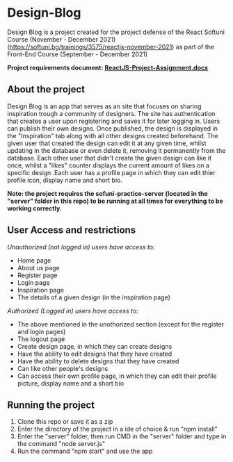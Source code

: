 # Design-Blog
Design Blog is a project created for the project defense of the React Softuni Course (November - December 2021) (https://softuni.bg/trainings/3575/reactjs-november-2021) as part of the Front-End Course (September - December 2021)

**Project requirements document: [ReactJS-Project-Assignment.docx](https://github.com/TheStormWeaver/Design-Blog/files/7687984/ReactJS-Project-Assignment.docx)**


## About the project
Design Blog  is an app that serves as an site that focuses on sharing inspiration trough a community of designers. The site has authentication that creates a user upon registering and saves it for later logging in. Users can publish their own designs. Once published, the design is displayed in the "Inspiration" tab along with all other designs created beforehand. The given user that created the design can edit it at any given time, whilst updating in the database or even delete it, removing it permanently from the database. Each other user that didn't create the given design can like it once, whilst a "likes" counter displays the current amount of likes on a specific design .Each user has a profile page in which they can edit thier profile icon, display name and short bio.

**Note: the project requires the sofuni-practice-server (located in the "server" folder in this repo) to be running at all times for everything to be working correctly.**

## User Access and restrictions
*Unauthorized (not logged in) users have access to:*
- Home page
- About us page
- Register page
- Login page
- Inspiration page
- The details of a given design (in the inspiration page)

*Authorized (Logged in) users have access to:*
- The above mentioned in the unothorized section (except for the register and login pages)
- The logout page
- Create design page, in which they can create designs
- Have the ability to edit designs that they have created
- Have the ability to delete designs that they have created
- Can like other people's designs
- Can access their own profile page, in which they can edit their profile picture, display name and a short bio


## Running the project
1. Clone this repo or save it as a zip
2. Enter the directory of the project in a ide of choice & run "npm install"
3. Enter the "server" folder, then run CMD in the "server" folder and type in the command "node server.js"
4. Run the command "npm start" and use the app
